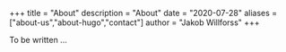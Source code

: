 +++
title = "About"
description = "About"
date = "2020-07-28"
aliases = ["about-us","about-hugo","contact"]
author = "Jakob Willforss"
+++

To be written ...